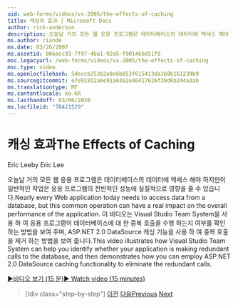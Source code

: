 ```yaml
---
uid: web-forms/videos/vs-2005/the-effects-of-caching
title: 캐싱의 효과 | Microsoft Docs
author: rick-anderson
description: 오늘날 거의 모든 웹 응용 프로그램은 데이터베이스의 데이터에 액세스 해야 하지만,이 일반적인 작업은 전체 성능에 실질적인 영향을 줄 수 있습니다.
ms.author: riande
ms.date: 03/26/2007
ms.assetid: 806acc93-7f97-4ba1-92a5-f90146bd51f8
msc.legacyurl: /web-forms/videos/vs-2005/the-effects-of-caching
msc.type: video
ms.openlocfilehash: 5deccb253b2e8e6b853f615413da3b9b161239b9
ms.sourcegitcommit: e7e91932a6e91a63e2e46417626f39d6b244a3ab
ms.translationtype: MT
ms.contentlocale: ko-KR
ms.lasthandoff: 03/06/2020
ms.locfileid: "78421529"
---
```

# <a name="the-effects-of-caching"></a><span data-ttu-id="1c873-103">캐싱 효과</span><span class="sxs-lookup"><span data-stu-id="1c873-103">The Effects of Caching</span></span>

<span data-ttu-id="1c873-104">Eric Lee</span><span class="sxs-lookup"><span data-stu-id="1c873-104">by Eric Lee</span></span>

<span data-ttu-id="1c873-105">오늘날 거의 모든 웹 응용 프로그램은 데이터베이스의 데이터에 액세스 해야 하지만이 일반적인 작업은 응용 프로그램의 전반적인 성능에 실질적으로 영향을 줄 수 있습니다.</span><span class="sxs-lookup"><span data-stu-id="1c873-105">Nearly every Web application today needs to access data from a database, but this common operation can have a real impact on the overall performance of the application.</span></span> <span data-ttu-id="1c873-106">이 비디오는 Visual Studio Team System을 사용 하 여 응용 프로그램이 데이터베이스에 대 한 중복 호출을 수행 하는지 여부를 확인 하는 방법을 보여 주며, ASP.NET 2.0 DataSource 캐싱 기능을 사용 하 여 중복 호출을 제거 하는 방법을 보여 줍니다.</span><span class="sxs-lookup"><span data-stu-id="1c873-106">This video illustrates how Visual Studio Team System can help you identify whether your application is making redundant calls to the database, and then demonstrates how you can employ ASP.NET 2.0 DataSource caching functionality to eliminate the redundant calls.</span></span>

[<span data-ttu-id="1c873-107">&#9654;비디오 보기 (15 분)</span><span class="sxs-lookup"><span data-stu-id="1c873-107">&#9654; Watch video (15 minutes)</span></span>](https://channel9.msdn.com/Blogs/ASP-NET-Site-Videos/the-effects-of-caching)

> [!div class="step-by-step"]
> <span data-ttu-id="1c873-108">[이전](custom-extraction-rules-and-coded-web-tests.md)
> [다음](using-the-load-test-agent.md)</span><span class="sxs-lookup"><span data-stu-id="1c873-108">[Previous](custom-extraction-rules-and-coded-web-tests.md)
[Next](using-the-load-test-agent.md)</span></span>
